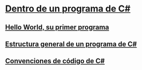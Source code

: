 # [Dentro de un programa de C#](index.md)
## [Hello World, su primer programa](hello-world-your-first-program.md)
## [Estructura general de un programa de C#](general-structure-of-a-csharp-program.md)
## [Convenciones de código de C#](coding-conventions.md)
